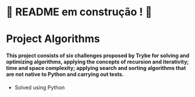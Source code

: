 # :construction: README em construção ! :construction:

# Project Algorithms

#### This project consists of six challenges proposed by Trybe for solving and optimizing algorithms, applying the concepts of recursion and iterativity; time and space complexity; applying search and sorting algorithms that are not native to Python and carrying out tests.

* Solved using Python
